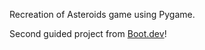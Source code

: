 Recreation of Asteroids game using Pygame.

Second guided project from [Boot.dev](https://www.boot.dev)!
